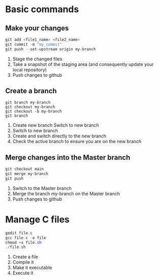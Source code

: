# Basic commands
## Make your changes

```powershell
git add <file1_name> <file2_name>
git commit -m "my_commit"
git push --set-upstream origin my-branch
```

1. Stage the changed files
2. Take a snapshot of the staging area (and consequently update your local repository)
3. Push changes to github

## Create a branch
```
git branch my-branch
git checkout my-branch
git checkout -b my-branch
git branch
```
1. Create new branch Switch to new branch 
2. Switch to new branch
3. Create and switch directly to the new branch 
4. Check the active branch to ensure you are on the new branch


## Merge changes into the Master branch

```powershell
git checkout main
git merge my-branch
git push
```

1. Switch to the Master branch
2. Merge the branch my-branch on the Master branch
3. Push changes to github

# Manage C files
```powershell
gedit file.c
gcc file.c -o file
chmod +x file.sh
./file.sh
```
1. Create a file
2. Compile it
3. Make it executable
4. Execute it
